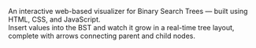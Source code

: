 An interactive web-based visualizer for Binary Search Trees — built using HTML, CSS, and JavaScript.  
Insert values into the BST and watch it grow in a real-time tree layout, complete with arrows connecting parent and child nodes.
